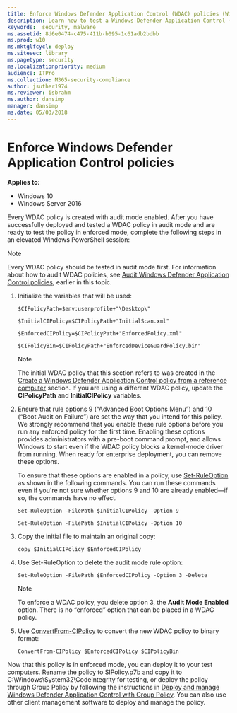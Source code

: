 ```yaml
---
title: Enforce Windows Defender Application Control (WDAC) policies (Windows 10)
description: Learn how to test a Windows Defender Application Control (WDAC) policy in enforced mode by following these steps in an elevated Windows PowerShell session.
keywords:  security, malware
ms.assetid: 8d6e0474-c475-411b-b095-1c61adb2bdbb
ms.prod: w10
ms.mktglfcycl: deploy
ms.sitesec: library
ms.pagetype: security
ms.localizationpriority: medium
audience: ITPro
ms.collection: M365-security-compliance
author: jsuther1974
ms.reviewer: isbrahm
ms.author: dansimp
manager: dansimp
ms.date: 05/03/2018
---
```


# Enforce Windows Defender Application Control policies

**Applies to:**

-   Windows 10
-   Windows Server 2016

Every WDAC policy is created with audit mode enabled. After you have successfully deployed and tested a WDAC policy in audit mode and are ready to test the policy in enforced mode, complete the following steps in an elevated Windows PowerShell session:

> [!NOTE]
> Every WDAC policy should be tested in audit mode first. For information about how to audit WDAC policies, see [Audit Windows Defender Application Control policies](audit-windows-defender-application-control-policies.md), earlier in this topic.

1. Initialize the variables that will be used:

   `$CIPolicyPath=$env:userprofile+"\Desktop\"`

   `$InitialCIPolicy=$CIPolicyPath+"InitialScan.xml"`

   `$EnforcedCIPolicy=$CIPolicyPath+"EnforcedPolicy.xml"`

   `$CIPolicyBin=$CIPolicyPath+"EnforcedDeviceGuardPolicy.bin"`

   > [!NOTE]
   > The initial WDAC policy that this section refers to was created in the [Create a Windows Defender Application Control policy from a reference computer](create-initial-default-policy.md) section. If you are using a different WDAC policy, update the **CIPolicyPath** and **InitialCIPolicy** variables.

2. Ensure that rule options 9 (“Advanced Boot Options Menu”) and 10 (“Boot Audit on Failure”) are set the way that you intend for this policy. We strongly recommend that you enable these rule options before you run any enforced policy for the first time. Enabling these options provides administrators with a pre-boot command prompt, and allows Windows to start even if the WDAC policy blocks a kernel-mode driver from running. When ready for enterprise deployment, you can remove these options.

    To ensure that these options are enabled in a policy, use [Set-RuleOption](https://docs.microsoft.com/powershell/module/configci/set-ruleoption) as shown in the following commands. You can run these commands even if you're not sure whether options 9 and 10 are already enabled—if so, the commands have no effect.
    
    `Set-RuleOption -FilePath $InitialCIPolicy -Option 9`
    
    `Set-RuleOption -FilePath $InitialCIPolicy -Option 10`

3. Copy the initial file to maintain an original copy:

   `copy $InitialCIPolicy $EnforcedCIPolicy`

4. Use Set-RuleOption to delete the audit mode rule option:

   `Set-RuleOption -FilePath $EnforcedCIPolicy -Option 3 -Delete`

   > [!NOTE]
   > To enforce a WDAC policy, you delete option 3, the **Audit Mode Enabled** option. There is no “enforced” option that can be placed in a WDAC policy.

5. Use [ConvertFrom-CIPolicy](https://docs.microsoft.com/powershell/module/configci/convertfrom-cipolicy) to convert the new WDAC policy to binary format:

   `ConvertFrom-CIPolicy $EnforcedCIPolicy $CIPolicyBin`

Now that this policy is in enforced mode, you can deploy it to your test computers. Rename the policy to SIPolicy.p7b and copy it to C:\\Windows\\System32\\CodeIntegrity for testing, or deploy the policy through Group Policy by following the instructions in [Deploy and manage Windows Defender Application Control with Group Policy](deploy-windows-defender-application-control-policies-using-group-policy.md). You can also use other client management software to deploy and manage the policy.
